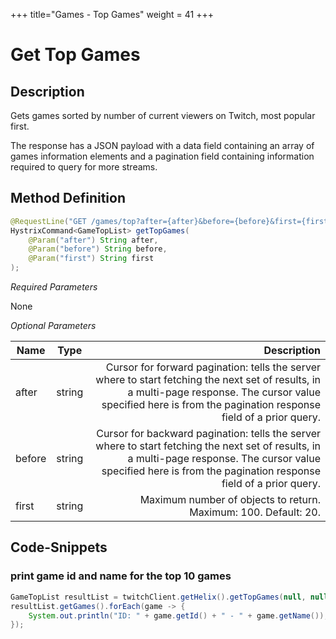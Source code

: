 +++
title="Games - Top Games"
weight = 41
+++

# Get Top Games

## Description
Gets games sorted by number of current viewers on Twitch, most popular first.

The response has a JSON payload with a data field containing an array of games information elements and a pagination field containing information required to query for more streams.

## Method Definition

```java
@RequestLine("GET /games/top?after={after}&before={before}&first={first}")
HystrixCommand<GameTopList> getTopGames(
	@Param("after") String after,
	@Param("before") String before,
	@Param("first") String first
);
```

*Required Parameters*

None

*Optional Parameters*

| Name          | Type      | Description  |
| ------------- |:---------:| -----------------:|
| after | string | Cursor for forward pagination: tells the server where to start fetching the next set of results, in a multi-page response. The cursor value specified here is from the pagination response field of a prior query. |
| before | string | Cursor for backward pagination: tells the server where to start fetching the next set of results, in a multi-page response. The cursor value specified here is from the pagination response field of a prior query. |
| first | string | Maximum number of objects to return. Maximum: 100. Default: 20. |

## Code-Snippets

### print game id and name for the top 10 games

```java
GameTopList resultList = twitchClient.getHelix().getTopGames(null, null, 10).execute();
resultList.getGames().forEach(game -> {
    System.out.println("ID: " + game.getId() + " - " + game.getName());
});
```
